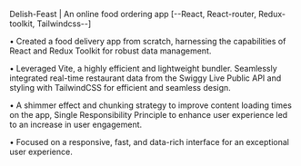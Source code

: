 Delish-Feast | An online food ordering app [--React, React-router, Redux-toolkit, Tailwindcss--]

• Created a food delivery app from scratch, harnessing the capabilities of React and Redux Toolkit
for robust data management.

• Leveraged Vite, a highly efficient and lightweight bundler. Seamlessly integrated real-time restaurant
data from the Swiggy Live Public API and styling with TailwindCSS for efficient and seamless design.

• A shimmer effect and chunking strategy to improve content loading times on the app, Single
Responsibility Principle to enhance user experience led to an increase in user engagement.

• Focused on a responsive, fast, and data-rich interface for an exceptional user experience.